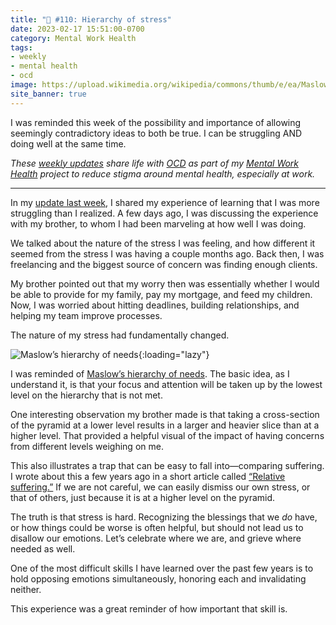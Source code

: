 ```yaml
---
title: "🧠 #110: Hierarchy of stress"
date: 2023-02-17 15:51:00-0700
category: Mental Work Health
tags:
- weekly
- mental health
- ocd
image: https://upload.wikimedia.org/wikipedia/commons/thumb/e/ea/Maslow%27s_Hierarchy_of_Needs2.svg/1200px-Maslow%27s_Hierarchy_of_Needs2.svg.png
site_banner: true
---
```


I was reminded this week of the possibility and importance of allowing seemingly contradictory ideas to both be true. I can be struggling AND doing well at the same time.

_These [weekly updates](https://bennorris.com/tags/weekly-update/) share life with [OCD](https://bennorris.com/tags/ocd/) as part of my [Mental Work Health](https://bennorris.com/mental-work-health/) project to reduce stigma around mental health, especially at work._

***

In my [update last week](https://bennorris.com/2023/02/10/dropping-rubber-balls), I shared my experience of learning that I was more struggling than I realized. A few days ago, I was discussing the experience with my brother, to whom I had been marveling at how well I was doing.

We talked about the nature of the stress I was feeling, and how different it seemed from the stress I was having a couple months ago. Back then, I was freelancing and the biggest source of concern was finding enough clients.

My brother pointed out that my worry then was essentially whether I would be able to provide for my family, pay my mortgage, and feed my children. Now, I was worried about hitting deadlines, building relationships, and helping my team improve processes.

The nature of my stress had fundamentally changed.

![Maslow’s hierarchy of needs](https://upload.wikimedia.org/wikipedia/commons/thumb/e/ea/Maslow%27s_Hierarchy_of_Needs2.svg/1200px-Maslow%27s_Hierarchy_of_Needs2.svg.png){:loading="lazy"}

I was reminded of [Maslow’s hierarchy of needs](https://en.wikipedia.org/wiki/Maslow's_hierarchy_of_needs). The basic idea, as I understand it, is that your focus and attention will be taken up by the lowest level on the hierarchy that is not met.

One interesting observation my brother made is that taking a cross-section of the pyramid at a lower level results in a larger and heavier slice than at a higher level. That provided a helpful visual of the impact of having concerns from different levels weighing on me.

This also illustrates a trap that can be easy to fall into—comparing suffering. I wrote about this a few years ago in a short article called [“Relative suffering.”](https://bennorris.com/2019/02/19/relative-suffering) If we are not careful, we can easily dismiss our own stress, or that of others, just because it is at a higher level on the pyramid.

The truth is that stress is hard. Recognizing the blessings that we *do* have, or how things could be worse is often helpful, but should not lead us to disallow our emotions. Let’s celebrate where we are, and grieve where needed as well.

One of the most difficult skills I have learned over the past few years is to hold opposing emotions simultaneously, honoring each and invalidating neither.

This experience was a great reminder of how important that skill is.



